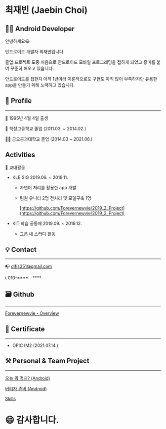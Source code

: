 # 최재빈 (Jaebin Choi)

## 👨‍💻 Android Developer

안녕하세요😀   

안드로이드 개발자 최재빈입니다.

졸업 프로젝트 도중 처음으로 안드로이드 모바일 프로그래밍을 접하게 되었고 흥미를 붙여 꾸준히 해오고 있습니다.

안드로이드를 접한지 아직 1년이라 이론적으로도 구현도 아직 많이 부족하지만 유용한 app을 만들기 위해 노력하고 있습니다.

## 👦 Profile

---

👶  1995년 4월 4일 출생

🏫  학성고등학교 졸업 (2011.03. ~ 2014.02.)

👨‍🎓  금오공과대학교 졸업 (2014.03 ~ 2021.08.)

## **Activities**

🏫 교내활동

- KLE SIG 2019.06. ~ 2019.11.

     - 자연어 처리를 활용한 app 개발

     - 팀원 유니티 2명 전처리 및 모델구축 1명

       [https://github.com/Forevernewvie/2019_2_Project](https://github.com/Forevernewvie/2019_2_Project)

- KIT 학습 공동체 2019.09. ~ 2019.12.

     - 그룹 내 스터디 활동

## 💡 Contact

---

📭  dlfjs351@gmail.com 

📞  010-**** - ****

  

## 🗃 Github

---

[Forevernewvie - Overview](https://github.com/Forevernewvie/)

## 📑 Certificate

---

- OPIC IM2 (2021.07.14.)

## ⚒ Personal & Team Project

---

[오늘 뭐 먹지? (Android)](https://www.notion.so/Android-00d38fcfaf0346ea9d46f6992c419fd8)

[버티자 존버 (Android)](https://www.notion.so/Android-461ceb9d10974dcea999e306904e107e)

[Skills](https://www.notion.so/77eeab259b55489d9d095457414ce201)

# 😄 감사합니다.
